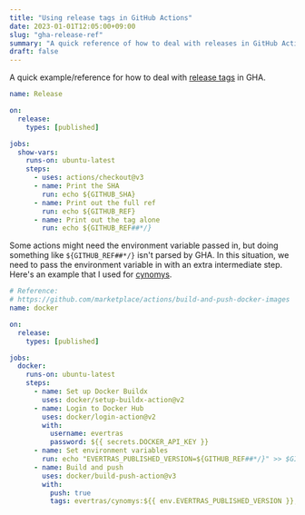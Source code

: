 ```yaml
---
title: "Using release tags in GitHub Actions"
date: 2023-01-01T12:05:00+09:00
slug: "gha-release-ref"
summary: "A quick reference of how to deal with releases in GitHub Actions"
draft: false
---
```


A quick example/reference for how to deal with [release tags](https://docs.github.com/en/actions/using-workflows/events-that-trigger-workflows#release)
in GHA.

```yaml
name: Release

on:
  release:
    types: [published]

jobs:
  show-vars:
    runs-on: ubuntu-latest
    steps:
      - uses: actions/checkout@v3
      - name: Print the SHA
        run: echo ${GITHUB_SHA}
      - name: Print out the full ref
        run: echo ${GITHUB_REF}
      - name: Print out the tag alone
        run: echo ${GITHUB_REF##*/}
```

Some actions might need the environment variable passed in, but doing something
like `${GITHUB_REF##*/}` isn't parsed by GHA. In this situation, we need to
pass the environment variable in with an extra intermediate step. Here's an
example that I used for [cynomys](https://github.com/Evertras/cynomys).

```yaml
# Reference:
# https://github.com/marketplace/actions/build-and-push-docker-images
name: docker

on:
  release:
    types: [published]

jobs:
  docker:
    runs-on: ubuntu-latest
    steps:
      - name: Set up Docker Buildx
        uses: docker/setup-buildx-action@v2
      - name: Login to Docker Hub
        uses: docker/login-action@v2
        with:
          username: evertras
          password: ${{ secrets.DOCKER_API_KEY }}
      - name: Set environment variables
        run: echo "EVERTRAS_PUBLISHED_VERSION=${GITHUB_REF##*/}" >> $GITHUB_ENV
      - name: Build and push
        uses: docker/build-push-action@v3
        with:
          push: true
          tags: evertras/cynomys:${{ env.EVERTRAS_PUBLISHED_VERSION }},evertras/cynomys:latest
```

